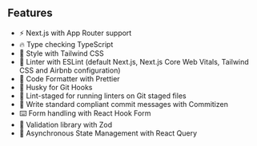 ## Features

- ⚡ Next.js with App Router support
- 🔥 Type checking TypeScript
- 💎 Style with Tailwind CSS
- 📏 Linter with ESLint (default Next.js, Next.js Core Web Vitals, Tailwind CSS and Airbnb configuration)
- 💖 Code Formatter with Prettier
- 🦊 Husky for Git Hooks
- 🚫 Lint-staged for running linters on Git staged files
- 📓 Write standard compliant commit messages with Commitizen
- ⌨️ Form handling with React Hook Form
- 🔴 Validation library with Zod
- 🔄 Asynchronous State Management with React Query
